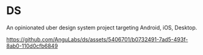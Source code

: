 # DS
An opinionated uber design system project targeting Android, iOS, Desktop.


https://github.com/AnguLabs/ds/assets/5406701/b0732491-7ad5-493f-8ab0-110d0cfb6849